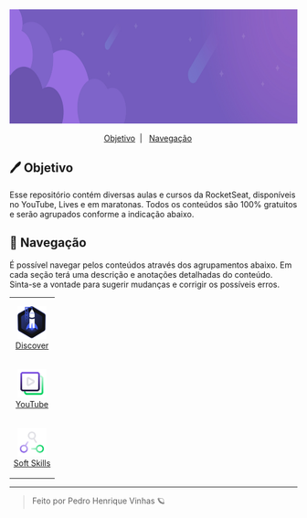 <div align='center'>
    <img width='980px' height='200px'  src=".github/header.jpg" >
</div>

<p align="center">
  <a href="#-Objetivo"> Objetivo</a>&nbsp;&nbsp;|&nbsp;&nbsp;
  <a href="#-Navegação">  Navegação</a>&nbsp;&nbsp;&nbsp;&nbsp;&nbsp;
</p>

## 🖊 Objetivo

Esse repositório contém diversas aulas e cursos da RocketSeat, disponíveis no YouTube, Lives e em maratonas. Todos os conteúdos são 100% gratuitos e serão agrupados conforme a indicação abaixo.

## 📑 Navegação

É possível navegar pelos conteúdos através dos agrupamentos abaixo. Em cada seção terá uma descrição e anotações detalhadas do conteúdo. Sinta-se a vontade para sugerir mudanças e corrigir os possíveis erros.

<table>
<tr>
<td> 
  <p align="center">
  <a href="./discover"> 
  <img width='50px'  src="./.github/discover.svg"> 
  <br> 
  Discover
  </a> 
  </p>
</tr>
</td>
<td>
  <p align="center">
  <a href="./youtube"> 
  <img width='50px'  src="./.github/youtube.svg"> 
  <br> 
  YouTube
  </a> 
  </p>
</td>

<tr>
<td> 
    <p align="center">
  <a href="./soft-skills"> 
  <img width='50px'  src="./.github/soft-skills.svg"> 
  <br> 
  Soft Skills
  </a> 
  </p>
</td>
</tr>
</table>


---

<blockquote> Feito por Pedro Henrique Vinhas 🪐 </blockquote>
